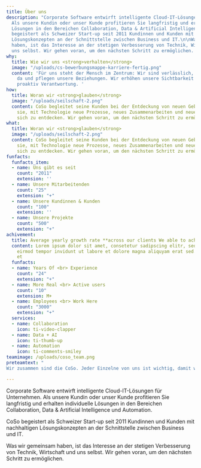 ```yaml
---
title: Über uns
description: "Corporate Software entwirft intelligente Cloud-IT-Lösungen für Unternehmen.
  Als unsere Kundin oder unser Kunde profitieren Sie langfristig und erhalten individuelle
  Lösungen in den Bereichen Collaboration, Data & Artificial Intelligence und Automation.\n\nCoSo
  begeistert als Schweizer Start-up seit 2011 Kundinnen und Kunden mit nachhaltigen
  Lösungskonzepten an der Schnittstelle zwischen Business und IT.\n\nWas wir gemeinsam
  haben, ist das Interesse an der stetigen Verbesserung von Technik, Wirtschaft und
  uns selbst. Wir gehen voran, um den nächsten Schritt zu ermöglichen.   "
why:
  title: Wie wir uns <strong>verhalten</strong>
  image: "/uploads/cs-bewerbungsmappe-karriere-fertig.png"
  content: 'Für uns steht der Mensch im Zentrum: Wir sind verlässlich, für andere
    da und pflegen unsere Beziehungen. Wir erhöhen unsere Sichtbarkeit und übernehmen
    proaktiv Verantwortung. '
how:
  title: Woran wir <strong>glauben</strong>
  image: "/uploads/seilschaft-2.png"
  content: CoSo begleitet seine Kunden bei der Entdeckung von neuen Gebieten und befähigt
    sie, mit Technologie neue Prozesse, neues Zusammenarbeiten und neue Produkte für
    sich zu entdecken. Wir gehen voran, um den nächsten Schritt zu ermöglichen.
what:
  title: Woran wir <strong>glauben</strong>
  image: "/uploads/seilschaft-2.png"
  content: CoSo begleitet seine Kunden bei der Entdeckung von neuen Gebieten und befähigt
    sie, mit Technologie neue Prozesse, neues Zusammenarbeiten und neue Produkte für
    sich zu entdecken. Wir gehen voran, um den nächsten Schritt zu ermöglichen.
funfacts:
  funfacts_item:
  - name: Uns gibt es seit
    count: "2011"
    extension: ''
  - name: Unsere Mitarbeitenden
    count: "25"
    extension: "+"
  - name: Unsere Kundinnen & Kunden
    count: "100"
    extension: ''
  - name: Unsere Projekte
    count: "500"
    extension: "+"
achivement:
  title: Average yearly growth rate **across our clients We able to achive**
  content: Lorem ipsum dolor sit amet, consetetur sadipscing elitr, sed diam nonumy
    eirmod tempor invidunt ut labore et dolore magna aliquyam erat sed. At vero eos
    et
  funfacts:
  - name: Years Of <br> Experience
    count: "24"
    extension: "+"
  - name: More Real <br> Active users
    count: "10"
    extension: M+
  - name: Employees <br> Work Here
    count: "3000"
    extension: "+"
  services:
  - name: Collaboration
    icon: ti-video-clapper
  - name: Data + AI
    icon: ti-thumb-up
  - name: Automation
    icon: ti-comments-smiley
teamimage: /uploads/coso_team.png
preteamtext: "
Wir zusammen sind die CoSo. Jeder Einzelne von uns ist wichtig, damit wir zusammen gut sein können. Wir helfen uns gegenseitig und ergänzen unsere Talente. Wir sind Abenteurer, Klangbegeisterte, Legofanatiker, Bastler, Pfadfinder, auf der Suche nach neuen Formen von Leben & Arbeiten, die die IT nutzen, um uns als Menschen weiterzuentwickeln."

---
```

Corporate Software entwirft intelligente Cloud-IT-Lösungen für Unternehmen. Als unsere Kundin oder unser Kunde profitieren Sie langfristig und erhalten individuelle Lösungen in den Bereichen Collaboration, Data & Artificial Intelligence und Automation.

CoSo begeistert als Schweizer Start-up seit 2011 Kundinnen und Kunden mit nachhaltigen Lösungskonzepten an der Schnittstelle zwischen Business und IT.

Was wir gemeinsam haben, ist das Interesse an der stetigen Verbesserung von Technik, Wirtschaft und uns selbst. Wir gehen voran, um den nächsten Schritt zu ermöglichen.